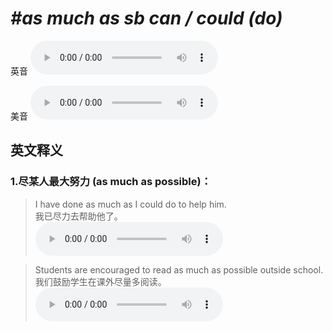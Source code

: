 # ***\#as much as sb can / could (do)*** 
英音
<audio src="./media/as much as sb can do1_AAC.aac" controls="controls"></audio>

美音
<audio src="./media/as much as sb can do2_AAC.aac" controls="controls"></audio>



  

英文释义
---
### 1.**尽某人最大努力 (as much as possible)：**  

 > I have done as much as I could do to help him.   
 > 我已尽力去帮助他了。    
<audio src="./media/much-16.aac" controls="controls"></audio>

 > Students are encouraged to read as much as possible outside school.   
 > 我们鼓励学生在课外尽量多阅读。    
<audio src="./media/much-17.aac" controls="controls"></audio>



